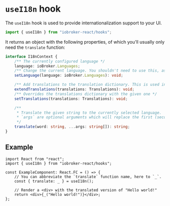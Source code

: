 # `useI18n` hook

The `useI18n` hook is used to provide internationalization support to your UI.

```ts
import { useI18n } from "iobroker-react/hooks";
```

It returns an object with the following properties, of which you'll usually only need the `translate` function:

```ts
interface I18nContext {
	/** The currently configured language */
	language: ioBroker.Languages;
	/** Change the current language. You shouldn't need to use this, as the IoBrokerApp takes care of it. */
	setLanguage(language: ioBroker.Languages): void;

	/** Add translations to the translation dictionary. This is used internally by the IoBrokerApp and you shouldn't need to use it. */
	extendTranslations(translations: Translations): void;
	/** Overrides the translations dictionary with the given one */
	setTranslations(translations: Translations): void;

	/**
	 * Translate the given string to the currently selected language.
	 * `args` are optional arguments which will replace the first (second, third, ...) occurence of `%s` in the translation string.
	 */
	translate(word: string, ...args: string[]): string;
}
```

## Example

```tsx
import React from "react";
import { useI18n } from "iobroker-react/hooks";

const ExampleComponent: React.FC = () => {
	// You can abbreviate the `translate` function name, here to `_`.
	const { translate: _ } = useI18n();

	// Render a <div> with the translated version of "Hello world!"
	return <div>{_("Hello world!")}</div>;
};
```
